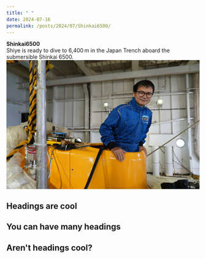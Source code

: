 ```yaml
---
title: " "
date: 2024-07-16
permalink: /posts/2024/07/Shinkai6500/
---
```

**Shinkai6500** <br> Shiye is ready to dive to 6,400 m in the Japan Trench aboard the submersible Shinkai 6500. <br/><img src='/images/shinkai-dive.png'>  

## Headings are cool

## You can have many headings  
## Aren't headings cool?

